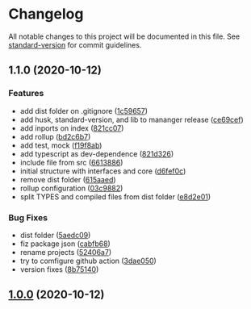 # Changelog

All notable changes to this project will be documented in this file. See [standard-version](https://github.com/conventional-changelog/standard-version) for commit guidelines.

## 1.1.0 (2020-10-12)


### Features

* add dist folder on .gitignore ([1c59657](https://github.com/andradeB/raidden/commit/1c596571c577a11f62ca30eacb58b1c158481c94))
* add husk, standard-version, and lib to mananger release ([ce69cef](https://github.com/andradeB/raidden/commit/ce69cefbae14199ae5ec37ddecb2f292fa9328a6))
* add inports on index ([821cc07](https://github.com/andradeB/raidden/commit/821cc0732af94dcebab67a6ffa302ba7f85299dc))
* add rollup ([bd2c6b7](https://github.com/andradeB/raidden/commit/bd2c6b787fabcecf12a73ff61cca978948282005))
* add test, mock ([f19f8ab](https://github.com/andradeB/raidden/commit/f19f8ab3a57fa1e45a983643d2a2a4f487b0b5b5))
* add typescript as dev-dependence ([821d326](https://github.com/andradeB/raidden/commit/821d32654f5a509a9117272ce17dfc14b16283d5))
* include file from src ([6613886](https://github.com/andradeB/raidden/commit/6613886624d1f2ef5fd089d8670f22409dee4fe9))
* initial structure with interfaces and core ([d6fef0c](https://github.com/andradeB/raidden/commit/d6fef0cea8b4198ed2ff481ed6975c3236804613))
* remove dist folder ([615aaed](https://github.com/andradeB/raidden/commit/615aaed20737bb9fb5266b69302a7ee74bc24731))
* rollup configuration ([03c9882](https://github.com/andradeB/raidden/commit/03c98820a325f8389f8e0c19fe663006592723da))
* split TYPES and compiled files from dist folder ([e8d2e01](https://github.com/andradeB/raidden/commit/e8d2e0143c917416198ecee4916fad4278253b2a))


### Bug Fixes

* dist folder ([5aedc09](https://github.com/andradeB/raidden/commit/5aedc09e65b4cfa8838d31e33f61d63ec02c4024))
* fiz package json ([cabfb68](https://github.com/andradeB/raidden/commit/cabfb68a2163e431b3cad74be427225cb01c9bc3))
* rename projects ([52406a7](https://github.com/andradeB/raidden/commit/52406a750e3667dbd6605a1336d39a0b012c152c))
* try to comfigure github action ([3dae050](https://github.com/andradeB/raidden/commit/3dae0503e837be0ec2e33455b4f88a92c7b24b25))
* version fixes ([8b75140](https://github.com/andradeB/raidden/commit/8b7514016af1e6eccfd1bb9ccbf38973529cf068))

## [1.0.0](https://github.com/andradeB/raidden/compare/v1.0.1...v1.0.0) (2020-10-12)
